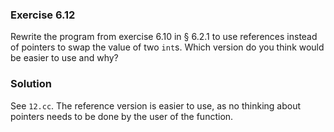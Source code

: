 ### Exercise 6.12

Rewrite the program from exercise 6.10 in &sect; 6.2.1 to use references instead
of pointers to swap the value of two `int`s. Which version do you think would be
easier to use and why?

### Solution

See `12.cc`. The reference version is easier to use, as no thinking about
pointers needs to be done by the user of the function.
